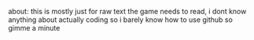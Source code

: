 about:
this is mostly just for raw text the game needs to read, i dont know anything about actually coding so i barely know how to use github so gimme a minute
